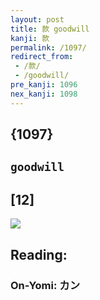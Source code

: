 ```yaml
---
layout: post
title: 款 goodwill
kanji: 款
permalink: /1097/
redirect_from:
 - /款/
 - /goodwill/
pre_kanji: 1096
nex_kanji: 1098
---
```


## {1097}

## `goodwill`

## [12]

<div class="stroke"><img src="E6ACBE.png" /></div>

## Reading:

### On-Yomi: カン
